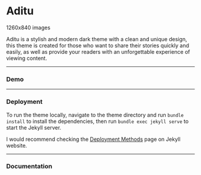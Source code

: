 # Aditu

1260x840 images

Aditu is a stylish and modern dark theme with a clean and unique design, this theme is created for those who want to share their stories quickly and easily, as well as provide your readers with an unforgettable experience of viewing content.

* * *

### Demo



* * *

### Deployment

To run the theme locally, navigate to the theme directory and run `bundle install` to install the dependencies, then run `bundle exec jekyll serve` to start the Jekyll server.

I would recommend checking the [Deployment Methods](https://jekyllrb.com/docs/deployment-methods/) page on Jekyll website.


* * *

### Documentation

